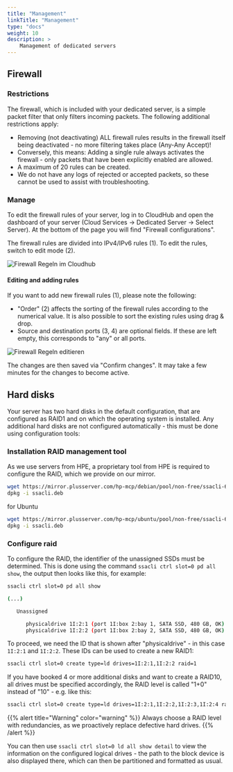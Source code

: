 ```yaml
---
title: "Management"
linkTitle: "Management"
type: "docs"
weight: 10
description: >
    Management of dedicated servers
---
```


## Firewall

### Restrictions

The firewall, which is included with your dedicated server, is a simple packet filter that only filters incoming packets. The following additional restrictions apply:

* Removing (not deactivating) ALL firewall rules results in the firewall itself being deactivated - no more filtering takes place (Any-Any Accept)!
* Conversely, this means: Adding a single rule always activates the firewall - only packets that have been explicitly enabled are allowed.
* A maximum of 20 rules can be created.
* We do not have any logs of rejected or accepted packets, so these cannot be used to assist with troubleshooting.

### Manage

To edit the firewall rules of your server, log in to CloudHub and open the dashboard of your server (Cloud Services -> Dedicated Server -> Select Server). At the bottom of the page you will find "Firewall configurations".

The firewall rules are divided into IPv4/IPv6 rules (1). To edit the rules, switch to edit mode (2).

![Firewall Regeln im Cloudhub](../bmc-firewall-1.png)

#### Editing and adding rules

If you want to add new firewall rules (1), please note the following:

* "Order" (2) affects the sorting of the firewall rules according to the numerical value. It is also possible to sort the existing rules using drag & drop.
* Source and destination ports (3, 4) are optional fields. If these are left empty, this corresponds to "any" or all ports.

![Firewall Regeln editieren](../bmc-firewall-2.png)

The changes are then saved via "Confirm changes". It may take a few minutes for the changes to become active.

## Hard disks

Your server has two hard disks in the default configuration, that are configured as RAID1 and on which the operating system is installed. Any additional hard disks are not configured automatically - this must be done using configuration tools:

### Installation RAID management tool

As we use servers from HPE, a proprietary tool from HPE is required to configure the RAID, which we provide on our mirror.

```bash
wget https://mirror.plusserver.com/hp-mcp/debian/pool/non-free/ssacli-6.45-8.0_amd64.deb -O ssacli.deb
dpkg -i ssacli.deb
```

for Ubuntu

```bash
wget https://mirror.plusserver.com/hp-mcp/ubuntu/pool/non-free/ssacli-6.45-8.0_amd64.deb -O ssacli.deb
dpkg -i ssacli.deb
```

### Configure raid

To configure the RAID, the identifier of the unassigned SSDs must be determined. This is done using the command `ssacli ctrl slot=0 pd all show`, the output then looks like this, for example:

```bash
ssacli ctrl slot=0 pd all show

(...)

   Unassigned

      physicaldrive 1I:2:1 (port 1I:box 2:bay 1, SATA SSD, 480 GB, OK)
      physicaldrive 1I:2:2 (port 1I:box 2:bay 2, SATA SSD, 480 GB, OK)
```

To proceed, we need the ID that is shown after "physicaldrive" - in this case `1I:2:1` and `1I:2:2`. These IDs can be used to create a new RAID1:

```bash
ssacli ctrl slot=0 create type=ld drives=1I:2:1,1I:2:2 raid=1
```

If you have booked 4 or more additional disks and want to create a RAID10, all drives must be specified accordingly, the RAID level is called "1+0" instead of "10" - e.g. like this:

```bash
ssacli ctrl slot=0 create type=ld drives=1I:2:1,1I:2:2,1I:2:3,1I:2:4 raid=1+0
```

{{% alert title="Warning" color="warning" %}}
Always choose a RAID level with redundancies, as we proactively replace defective hard drives.
{{% /alert %}}

You can then use `ssacli ctrl slot=0 ld all show detail` to view the information on the configured logical drives - the path to the block device is also displayed there, which can then be partitioned and formatted as usual.
